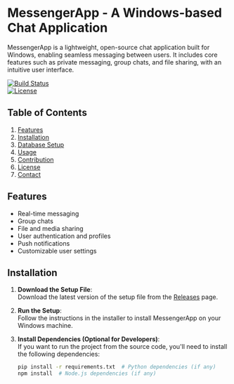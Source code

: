 # MessengerApp - A Windows-based Chat Application

MessengerApp is a lightweight, open-source chat application built for Windows, enabling seamless messaging between users. It includes core features such as private messaging, group chats, and file sharing, with an intuitive user interface.

[![Build Status](https://img.shields.io/github/actions/workflow/status/user/repo/ci.yml?branch=main)](https://github.com/user/repo/actions)  
[![License](https://img.shields.io/github/license/user/repo)](https://opensource.org/licenses/MIT)

## Table of Contents
1. [Features](#features)
2. [Installation](#installation)
3. [Database Setup](#database-setup)
4. [Usage](#usage)
5. [Contribution](#contribution)
6. [License](#license)
7. [Contact](#contact)

## Features
- Real-time messaging
- Group chats
- File and media sharing
- User authentication and profiles
- Push notifications
- Customizable user settings

## Installation

1. **Download the Setup File**:  
   Download the latest version of the setup file from the [Releases](https://github.com/user/repo/releases) page.

2. **Run the Setup**:  
   Follow the instructions in the installer to install MessengerApp on your Windows machine.

3. **Install Dependencies (Optional for Developers)**:  
   If you want to run the project from the source code, you'll need to install the following dependencies:
   ```bash
   pip install -r requirements.txt  # Python dependencies (if any)
   npm install  # Node.js dependencies (if any)
